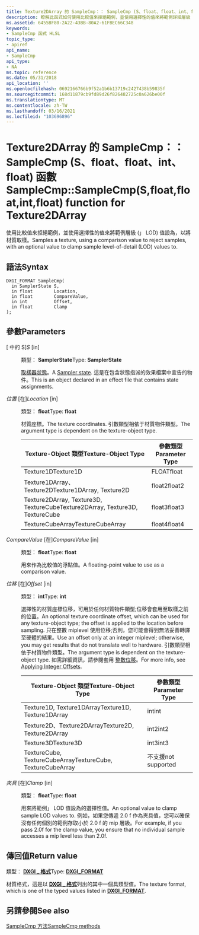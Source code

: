 ```yaml
---
title: Texture2DArray 的 SampleCmp：： SampleCmp (S、float、float、int、float) 函數
description: 瞭解此函式如何使用比較值來拒絕範例，並使用選擇性的值來將範例詳細層級 (」 LOD) 值到，以進行紋理的取樣。 適用于 Texture2DArray。
ms.assetid: 6455BF80-2A22-43BB-80A2-61FBEC66C348
keywords:
- SampleCmp 函式 HLSL
topic_type:
- apiref
api_name:
- SampleCmp
api_type:
- NA
ms.topic: reference
ms.date: 05/31/2018
api_location: ''
ms.openlocfilehash: 0692166766b9f52a1b6b13719c2427438b59835f
ms.sourcegitcommit: 168d11879cb9fd89d26f826482725c0a626be00f
ms.translationtype: MT
ms.contentlocale: zh-TW
ms.lasthandoff: 03/16/2021
ms.locfileid: "103696896"
---
```

# <a name="samplecmpsamplecmpsfloatfloatintfloat-function-for-texture2darray"></a><span data-ttu-id="389d9-105">Texture2DArray 的 SampleCmp：： SampleCmp (S、float、float、int、float) 函數</span><span class="sxs-lookup"><span data-stu-id="389d9-105">SampleCmp::SampleCmp(S,float,float,int,float) function for Texture2DArray</span></span>

<span data-ttu-id="389d9-106">使用比較值來拒絕範例，並使用選擇性的值來將範例層級 (」 LOD) 值設為，以將材質取樣。</span><span class="sxs-lookup"><span data-stu-id="389d9-106">Samples a texture, using a comparison value to reject samples, with an optional value to clamp sample level-of-detail (LOD) values to.</span></span>

## <a name="syntax"></a><span data-ttu-id="389d9-107">語法</span><span class="sxs-lookup"><span data-stu-id="389d9-107">Syntax</span></span>


``` syntax
DXGI_FORMAT SampleCmp(
  in SamplerState S,
  in float        Location,
  in float        CompareValue,
  in int          Offset,
  in float        Clamp
);
```



## <a name="parameters"></a><span data-ttu-id="389d9-108">參數</span><span class="sxs-lookup"><span data-stu-id="389d9-108">Parameters</span></span>

<dl> <dt>

<span data-ttu-id="389d9-109"> \[ 中的 S\]</span><span class="sxs-lookup"><span data-stu-id="389d9-109">*S* \[in\]</span></span>
</dt> <dd>

<span data-ttu-id="389d9-110">類型： **SamplerState**</span><span class="sxs-lookup"><span data-stu-id="389d9-110">Type: **SamplerState**</span></span>

<span data-ttu-id="389d9-111">[取樣器狀態](dx-graphics-hlsl-sampler.md)。</span><span class="sxs-lookup"><span data-stu-id="389d9-111">A [Sampler state](dx-graphics-hlsl-sampler.md).</span></span> <span data-ttu-id="389d9-112">這是在包含狀態指派的效果檔案中宣告的物件。</span><span class="sxs-lookup"><span data-stu-id="389d9-112">This is an object declared in an effect file that contains state assignments.</span></span>

</dd> <dt>

<span data-ttu-id="389d9-113">*位置* \[在\]</span><span class="sxs-lookup"><span data-stu-id="389d9-113">*Location* \[in\]</span></span>
</dt> <dd>

<span data-ttu-id="389d9-114">類型： **float**</span><span class="sxs-lookup"><span data-stu-id="389d9-114">Type: **float**</span></span>

<span data-ttu-id="389d9-115">材質座標。</span><span class="sxs-lookup"><span data-stu-id="389d9-115">The texture coordinates.</span></span> <span data-ttu-id="389d9-116">引數類型相依于材質物件類型。</span><span class="sxs-lookup"><span data-stu-id="389d9-116">The argument type is dependent on the texture-object type.</span></span>



| <span data-ttu-id="389d9-117">Texture-Object 類型</span><span class="sxs-lookup"><span data-stu-id="389d9-117">Texture-Object Type</span></span>                    | <span data-ttu-id="389d9-118">參數類型</span><span class="sxs-lookup"><span data-stu-id="389d9-118">Parameter Type</span></span> |
|----------------------------------------|----------------|
| <span data-ttu-id="389d9-119">Texture1D</span><span class="sxs-lookup"><span data-stu-id="389d9-119">Texture1D</span></span>                              | <span data-ttu-id="389d9-120">FLOAT</span><span class="sxs-lookup"><span data-stu-id="389d9-120">float</span></span>          |
| <span data-ttu-id="389d9-121">Texture1DArray、Texture2D</span><span class="sxs-lookup"><span data-stu-id="389d9-121">Texture1DArray, Texture2D</span></span>              | <span data-ttu-id="389d9-122">float2</span><span class="sxs-lookup"><span data-stu-id="389d9-122">float2</span></span>         |
| <span data-ttu-id="389d9-123">Texture2DArray, Texture3D, TextureCube</span><span class="sxs-lookup"><span data-stu-id="389d9-123">Texture2DArray, Texture3D, TextureCube</span></span> | <span data-ttu-id="389d9-124">float3</span><span class="sxs-lookup"><span data-stu-id="389d9-124">float3</span></span>         |
| <span data-ttu-id="389d9-125">TextureCubeArray</span><span class="sxs-lookup"><span data-stu-id="389d9-125">TextureCubeArray</span></span>                       | <span data-ttu-id="389d9-126">float4</span><span class="sxs-lookup"><span data-stu-id="389d9-126">float4</span></span>         |



 

</dd> <dt>

<span data-ttu-id="389d9-127">*CompareValue* \[在\]</span><span class="sxs-lookup"><span data-stu-id="389d9-127">*CompareValue* \[in\]</span></span>
</dt> <dd>

<span data-ttu-id="389d9-128">類型： **float**</span><span class="sxs-lookup"><span data-stu-id="389d9-128">Type: **float**</span></span>

<span data-ttu-id="389d9-129">用來作為比較值的浮點值。</span><span class="sxs-lookup"><span data-stu-id="389d9-129">A floating-point value to use as a comparison value.</span></span>

</dd> <dt>

<span data-ttu-id="389d9-130">*位移* \[在\]</span><span class="sxs-lookup"><span data-stu-id="389d9-130">*Offset* \[in\]</span></span>
</dt> <dd>

<span data-ttu-id="389d9-131">類型： **int**</span><span class="sxs-lookup"><span data-stu-id="389d9-131">Type: **int**</span></span>

<span data-ttu-id="389d9-132">選擇性的材質座標位移，可用於任何材質物件類型;位移會套用至取樣之前的位置。</span><span class="sxs-lookup"><span data-stu-id="389d9-132">An optional texture coordinate offset, which can be used for any texture-object type; the offset is applied to the location before sampling.</span></span> <span data-ttu-id="389d9-133">只在整數 miplevel 使用位移;否則，您可能會得到無法妥善轉譯至硬體的結果。</span><span class="sxs-lookup"><span data-stu-id="389d9-133">Use an offset only at an integer miplevel; otherwise, you may get results that do not translate well to hardware.</span></span> <span data-ttu-id="389d9-134">引數類型相依于材質物件類型。</span><span class="sxs-lookup"><span data-stu-id="389d9-134">The argument type is dependent on the texture-object type.</span></span> <span data-ttu-id="389d9-135">如需詳細資訊，請參閱套用 [整數位移](dx-graphics-hlsl-to-sample.md)。</span><span class="sxs-lookup"><span data-stu-id="389d9-135">For more info, see [Applying Integer Offsets](dx-graphics-hlsl-to-sample.md).</span></span>



| <span data-ttu-id="389d9-136">Texture-Object 類型</span><span class="sxs-lookup"><span data-stu-id="389d9-136">Texture-Object Type</span></span>           | <span data-ttu-id="389d9-137">參數類型</span><span class="sxs-lookup"><span data-stu-id="389d9-137">Parameter Type</span></span> |
|-------------------------------|----------------|
| <span data-ttu-id="389d9-138">Texture1D, Texture1DArray</span><span class="sxs-lookup"><span data-stu-id="389d9-138">Texture1D, Texture1DArray</span></span>     | <span data-ttu-id="389d9-139">int</span><span class="sxs-lookup"><span data-stu-id="389d9-139">int</span></span>            |
| <span data-ttu-id="389d9-140">Texture2D、Texture2DArray</span><span class="sxs-lookup"><span data-stu-id="389d9-140">Texture2D, Texture2DArray</span></span>     | <span data-ttu-id="389d9-141">int2</span><span class="sxs-lookup"><span data-stu-id="389d9-141">int2</span></span>           |
| <span data-ttu-id="389d9-142">Texture3D</span><span class="sxs-lookup"><span data-stu-id="389d9-142">Texture3D</span></span>                     | <span data-ttu-id="389d9-143">int3</span><span class="sxs-lookup"><span data-stu-id="389d9-143">int3</span></span>           |
| <span data-ttu-id="389d9-144">TextureCube, TextureCubeArray</span><span class="sxs-lookup"><span data-stu-id="389d9-144">TextureCube, TextureCubeArray</span></span> | <span data-ttu-id="389d9-145">不支援</span><span class="sxs-lookup"><span data-stu-id="389d9-145">not supported</span></span>  |



 

</dd> <dt>

<span data-ttu-id="389d9-146">*夾具* \[在\]</span><span class="sxs-lookup"><span data-stu-id="389d9-146">*Clamp* \[in\]</span></span>
</dt> <dd>

<span data-ttu-id="389d9-147">類型： **float**</span><span class="sxs-lookup"><span data-stu-id="389d9-147">Type: **float**</span></span>

<span data-ttu-id="389d9-148">用來將範例」 LOD 值設為的選擇性值。</span><span class="sxs-lookup"><span data-stu-id="389d9-148">An optional value to clamp sample LOD values to.</span></span> <span data-ttu-id="389d9-149">例如，如果您傳遞 2.0 f 作為夾具值，您可以確保沒有任何個別的範例存取小於 2.0 f 的 mip 層級。</span><span class="sxs-lookup"><span data-stu-id="389d9-149">For example, if you pass 2.0f for the clamp value, you ensure that no individual sample accesses a mip level less than 2.0f.</span></span>

</dd> </dl>

## <a name="return-value"></a><span data-ttu-id="389d9-150">傳回值</span><span class="sxs-lookup"><span data-stu-id="389d9-150">Return value</span></span>

<span data-ttu-id="389d9-151">類型： **[ **DXGI \_ 格式**](/windows/desktop/api/dxgiformat/ne-dxgiformat-dxgi_format)**</span><span class="sxs-lookup"><span data-stu-id="389d9-151">Type: **[**DXGI\_FORMAT**](/windows/desktop/api/dxgiformat/ne-dxgiformat-dxgi_format)**</span></span>

<span data-ttu-id="389d9-152">材質格式，這是以 [**DXGI \_ 格式**](/windows/desktop/api/dxgiformat/ne-dxgiformat-dxgi_format)列出的其中一個具類型值。</span><span class="sxs-lookup"><span data-stu-id="389d9-152">The texture format, which is one of the typed values listed in [**DXGI\_FORMAT**](/windows/desktop/api/dxgiformat/ne-dxgiformat-dxgi_format).</span></span>

## <a name="see-also"></a><span data-ttu-id="389d9-153">另請參閱</span><span class="sxs-lookup"><span data-stu-id="389d9-153">See also</span></span>

<dl> <dt>

[<span data-ttu-id="389d9-154">SampleCmp 方法</span><span class="sxs-lookup"><span data-stu-id="389d9-154">SampleCmp methods</span></span>](texture2darray-samplecmp.md)
</dt> </dl>

 

 
